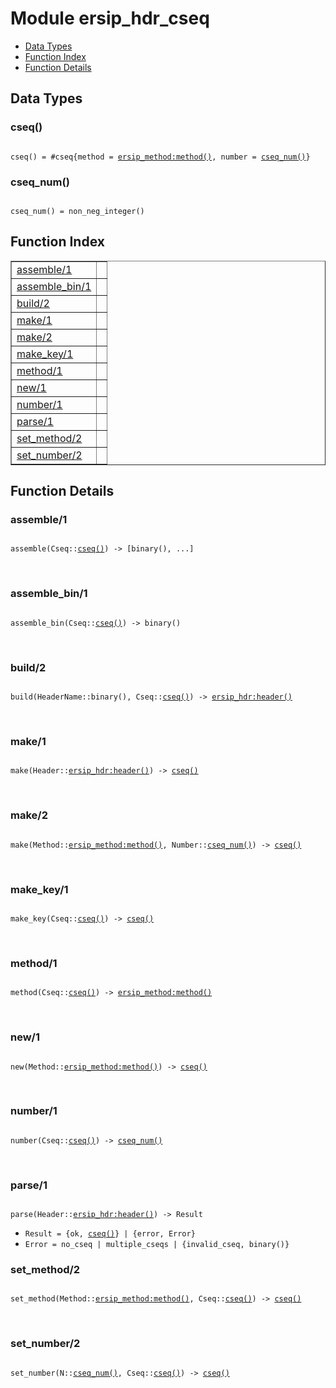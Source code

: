 

# Module ersip_hdr_cseq #
* [Data Types](#types)
* [Function Index](#index)
* [Function Details](#functions)

<a name="types"></a>

## Data Types ##




### <a name="type-cseq">cseq()</a> ###


<pre><code>
cseq() = #cseq{method = <a href="ersip_method.md#type-method">ersip_method:method()</a>, number = <a href="#type-cseq_num">cseq_num()</a>}
</code></pre>




### <a name="type-cseq_num">cseq_num()</a> ###


<pre><code>
cseq_num() = non_neg_integer()
</code></pre>

<a name="index"></a>

## Function Index ##


<table width="100%" border="1" cellspacing="0" cellpadding="2" summary="function index"><tr><td valign="top"><a href="#assemble-1">assemble/1</a></td><td></td></tr><tr><td valign="top"><a href="#assemble_bin-1">assemble_bin/1</a></td><td></td></tr><tr><td valign="top"><a href="#build-2">build/2</a></td><td></td></tr><tr><td valign="top"><a href="#make-1">make/1</a></td><td></td></tr><tr><td valign="top"><a href="#make-2">make/2</a></td><td></td></tr><tr><td valign="top"><a href="#make_key-1">make_key/1</a></td><td></td></tr><tr><td valign="top"><a href="#method-1">method/1</a></td><td></td></tr><tr><td valign="top"><a href="#new-1">new/1</a></td><td></td></tr><tr><td valign="top"><a href="#number-1">number/1</a></td><td></td></tr><tr><td valign="top"><a href="#parse-1">parse/1</a></td><td></td></tr><tr><td valign="top"><a href="#set_method-2">set_method/2</a></td><td></td></tr><tr><td valign="top"><a href="#set_number-2">set_number/2</a></td><td></td></tr></table>


<a name="functions"></a>

## Function Details ##

<a name="assemble-1"></a>

### assemble/1 ###

<pre><code>
assemble(Cseq::<a href="#type-cseq">cseq()</a>) -&gt; [binary(), ...]
</code></pre>
<br />

<a name="assemble_bin-1"></a>

### assemble_bin/1 ###

<pre><code>
assemble_bin(Cseq::<a href="#type-cseq">cseq()</a>) -&gt; binary()
</code></pre>
<br />

<a name="build-2"></a>

### build/2 ###

<pre><code>
build(HeaderName::binary(), Cseq::<a href="#type-cseq">cseq()</a>) -&gt; <a href="ersip_hdr.md#type-header">ersip_hdr:header()</a>
</code></pre>
<br />

<a name="make-1"></a>

### make/1 ###

<pre><code>
make(Header::<a href="ersip_hdr.md#type-header">ersip_hdr:header()</a>) -&gt; <a href="#type-cseq">cseq()</a>
</code></pre>
<br />

<a name="make-2"></a>

### make/2 ###

<pre><code>
make(Method::<a href="ersip_method.md#type-method">ersip_method:method()</a>, Number::<a href="#type-cseq_num">cseq_num()</a>) -&gt; <a href="#type-cseq">cseq()</a>
</code></pre>
<br />

<a name="make_key-1"></a>

### make_key/1 ###

<pre><code>
make_key(Cseq::<a href="#type-cseq">cseq()</a>) -&gt; <a href="#type-cseq">cseq()</a>
</code></pre>
<br />

<a name="method-1"></a>

### method/1 ###

<pre><code>
method(Cseq::<a href="#type-cseq">cseq()</a>) -&gt; <a href="ersip_method.md#type-method">ersip_method:method()</a>
</code></pre>
<br />

<a name="new-1"></a>

### new/1 ###

<pre><code>
new(Method::<a href="ersip_method.md#type-method">ersip_method:method()</a>) -&gt; <a href="#type-cseq">cseq()</a>
</code></pre>
<br />

<a name="number-1"></a>

### number/1 ###

<pre><code>
number(Cseq::<a href="#type-cseq">cseq()</a>) -&gt; <a href="#type-cseq_num">cseq_num()</a>
</code></pre>
<br />

<a name="parse-1"></a>

### parse/1 ###

<pre><code>
parse(Header::<a href="ersip_hdr.md#type-header">ersip_hdr:header()</a>) -&gt; Result
</code></pre>

<ul class="definitions"><li><code>Result = {ok, <a href="#type-cseq">cseq()</a>} | {error, Error}</code></li><li><code>Error = no_cseq | multiple_cseqs | {invalid_cseq, binary()}</code></li></ul>

<a name="set_method-2"></a>

### set_method/2 ###

<pre><code>
set_method(Method::<a href="ersip_method.md#type-method">ersip_method:method()</a>, Cseq::<a href="#type-cseq">cseq()</a>) -&gt; <a href="#type-cseq">cseq()</a>
</code></pre>
<br />

<a name="set_number-2"></a>

### set_number/2 ###

<pre><code>
set_number(N::<a href="#type-cseq_num">cseq_num()</a>, Cseq::<a href="#type-cseq">cseq()</a>) -&gt; <a href="#type-cseq">cseq()</a>
</code></pre>
<br />

